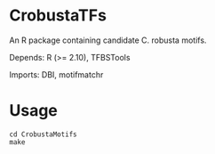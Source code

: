 # CrobustaTFs
An R package containing candidate C. robusta motifs.

Depends: 
    R (>= 2.10),
    TFBSTools

Imports:
    DBI,
    motifmatchr
# Usage
```
cd CrobustaMotifs
make
```
